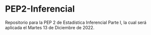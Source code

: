 # PEP2-Inferencial
Repositorio para la PEP 2 de Estadística Inferencial Parte I, la cual será aplicada el Martes 13 de Diciembre de 2022.
